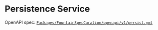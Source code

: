 # Persistence Service

OpenAPI spec: [`Packages/FountainSpecCuration/openapi/v1/persist.yml`](../../../FountainSpecCuration/openapi/v1/persist.yml)

